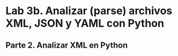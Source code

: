 # Lab 3b. Analizar (parse) archivos XML, JSON y YAML con Python

## Parte 2. Analizar XML en Python




